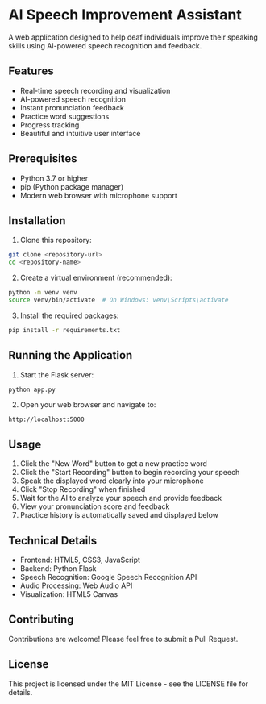 # AI Speech Improvement Assistant

A web application designed to help deaf individuals improve their speaking skills using AI-powered speech recognition and feedback.

## Features

- Real-time speech recording and visualization
- AI-powered speech recognition
- Instant pronunciation feedback
- Practice word suggestions
- Progress tracking
- Beautiful and intuitive user interface

## Prerequisites

- Python 3.7 or higher
- pip (Python package manager)
- Modern web browser with microphone support

## Installation

1. Clone this repository:
```bash
git clone <repository-url>
cd <repository-name>
```

2. Create a virtual environment (recommended):
```bash
python -m venv venv
source venv/bin/activate  # On Windows: venv\Scripts\activate
```

3. Install the required packages:
```bash
pip install -r requirements.txt
```

## Running the Application

1. Start the Flask server:
```bash
python app.py
```

2. Open your web browser and navigate to:
```
http://localhost:5000
```

## Usage

1. Click the "New Word" button to get a new practice word
2. Click the "Start Recording" button to begin recording your speech
3. Speak the displayed word clearly into your microphone
4. Click "Stop Recording" when finished
5. Wait for the AI to analyze your speech and provide feedback
6. View your pronunciation score and feedback
7. Practice history is automatically saved and displayed below

## Technical Details

- Frontend: HTML5, CSS3, JavaScript
- Backend: Python Flask
- Speech Recognition: Google Speech Recognition API
- Audio Processing: Web Audio API
- Visualization: HTML5 Canvas

## Contributing

Contributions are welcome! Please feel free to submit a Pull Request.

## License

This project is licensed under the MIT License - see the LICENSE file for details. 
